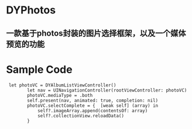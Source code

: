 # DYPhotos
## 一款基于photos封装的图片选择框架，以及一个媒体预览的功能
# Sample Code
```
 let photoVC = DYAlbumListViewController()
        let nav = UINavigationController(rootViewController: photoVC)
        photoVC.mediaType = .both
        self.present(nav, animated: true, completion: nil)
        photoVC.selectComplete = {  [weak self] (array) in
            self?.imageArray.append(contentsOf: array)
            self?.collectionView.reloadData()
        }
```
